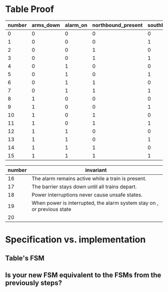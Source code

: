 # Table Proof


| number | arms_down | alarm_on | northbound_present | southbound_present | north_approach | south_approach | north_depart | south_depart | ringing | safety_hazard |
|--------|-----------|----------|--------------------|--------------------|----------------|----------------|--------------|--------------|---------|---------------|
| 0      | 0         | 0        | 0                  | 0                  |                |                |              |              |         |               |
| 1      | 0         | 0        | 0                  | 1                  |                |                |              |              |         |               |
| 2      | 0         | 0        | 1                  | 0                  |                |                |              |              |         |               |
| 3      | 0         | 0        | 1                  | 1                  |                |                |              |              |         |               |
| 4      | 0         | 1        | 0                  | 0                  |                |                |              |              |         |               |
| 5      | 0         | 1        | 0                  | 1                  |                |                |              |              |         |               |
| 6      | 0         | 1        | 1                  | 0                  |                |                |              |              |         |               |
| 7      | 0         | 1        | 1                  | 1                  |                |                |              |              |         |               |
| 8      | 1         | 0        | 0                  | 0                  |                |                |              |              |         |               |
| 9      | 1         | 0        | 0                  | 1                  |                |                |              |              |         |               |
| 10     | 1         | 0        | 1                  | 0                  |                |                |              |              |         |               |
| 11     | 1         | 0        | 1                  | 1                  |                |                |              |              |         |               |
| 12     | 1         | 1        | 0                  | 0                  |                |                |              |              |         |               |
| 13     | 1         | 1        | 0                  | 1                  |                |                |              |              |         |               |
| 14     | 1         | 1        | 1                  | 0                  |                |                |              |              |         |               |
| 15     | 1         | 1        | 1                  | 1                  |                |                |              |              |         |               |

| number | invariant |
|--------|-----------|
| 16     | The alarm remains active while a train is present.      | 
| 17     | The barrier stays down until all trains depart.          | 
| 18     | Power interruptions never cause unsafe states.          |
| 19     | When power is interrupted, the alarm system stay on , or previous state       |
| 20     |           |


# Specification vs. implementation
## Table's FSM



## Is your new FSM equivalent to the FSMs from the previously steps?
